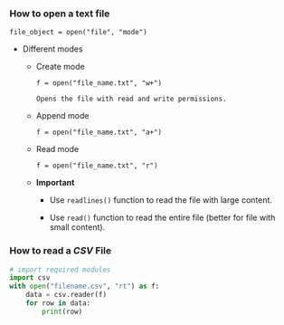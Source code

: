 ### How to open a text file
`file_object = open("file", "mode")`
- Different modes
    - Create mode
        
        `f = open("file_name.txt", "w+")`
        
        ```
        Opens the file with read and write permissions.
        ```
    
    - Append mode
        
        `f = open("file_name.txt", "a+")`
        
    - Read mode
        
        `f = open("file_name.txt", "r")`
        
    - __Important__
    
        + Use `readlines()` function to read the file with large content.
        
        + Use `read()` function to read the entire file (better for file with small content). 
    
### How to read a *CSV* File

```python
# import required modules
import csv
with open("filename.csv", "rt") as f:
    data = csv.reader(f)
    for row in data:
        print(row)
```
